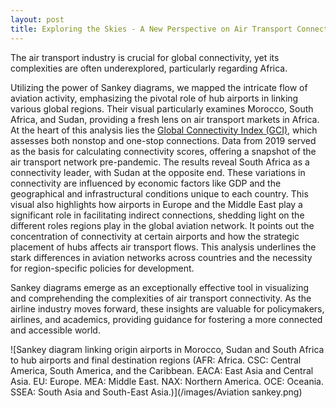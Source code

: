 ```yaml
---
layout: post
title: Exploring the Skies - A New Perspective on Air Transport Connectivity in Africa
---
```


The air transport industry is crucial for global connectivity, yet its complexities are often underexplored, particularly regarding Africa. 

Utilizing the power of Sankey diagrams, we mapped the intricate flow of aviation activity, emphasizing the pivotal role of hub airports in linking various global regions. Their visual particularly examines Morocco, South Africa, and Sudan, providing a fresh lens on air transport markets in Africa. At the heart of this analysis lies the [Global Connectivity Index (GCI)](https://doi.org/10.1016/j.tre.2015.06.001), which assesses both nonstop and one-stop connections. Data from 2019 served as the basis for calculating connectivity scores, offering a snapshot of the air transport network pre-pandemic. The results reveal South Africa as a connectivity leader, with Sudan at the opposite end. These variations in connectivity are influenced by economic factors like GDP and the geographical and infrastructural conditions unique to each country. This visual also highlights how airports in Europe and the Middle East play a significant role in facilitating indirect connections, shedding light on the different roles regions play in the global aviation network. It points out the concentration of connectivity at certain airports and how the strategic placement of hubs affects air transport flows. This analysis underlines the stark differences in aviation networks across countries and the necessity for region-specific policies for development.

Sankey diagrams emerge as an exceptionally effective tool in visualizing and comprehending the complexities of air transport connectivity. As the airline industry moves forward, these insights are valuable for policymakers, airlines, and academics, providing guidance for fostering a more connected and accessible world.

![Sankey diagram linking origin airports in Morocco, Sudan and South Africa to hub airports and final destination regions (AFR: Africa. CSC: Central America, South America, and the Caribbean. EACA: East Asia and Central Asia. EU: Europe. MEA: Middle East. NAX: Northern America. OCE: Oceania. SSEA: South Asia and South-East Asia.)](/images/Aviation sankey.png)
